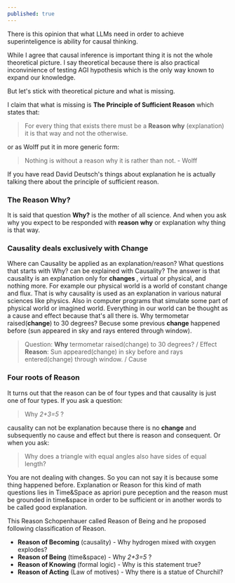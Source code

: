 ```yaml
---
published: true
---
```


There is this opinion that what LLMs need in order to achieve superinteligence is ability for causal thinking.

While I agree that causal inference is important thing it is not the whole theoretical picture. I say theoretical because there is also practical inconvinience of testing AGI hypothesis which is the only way known to expand our knowledge.

But let's stick with theoretical picture and what is missing.

I claim that what is missing is **The Principle of Sufficient Reason** which states that:

> For every thing that exists there must be a **Reason why** (explanation) it is that way and not the otherwise.

or as Wolff put it in more generic form:

> Nothing is without a reason why it is rather than not. - Wolff

If you have read David Deutsch's things about explanation he is actually talking there about the principle of sufficient reason.

### The Reason Why?

It is said that question **Why?** is the mother of all science. And when you ask why you expect to be responded with **reason why** or explanation why thing is that way. 

### Causality deals exclusively with Change
Where can Causality be applied as an explanation/reason? What questions that starts with Why? can be explained with Causality? The answer is that causality is an explanation only for **changes** , virtual or physical, and nothing more. 
For example our physical world is a world of constant change and flux. That is why causality is used as an explanation in various natural sciences like physics. Also in computer programs that simulate some part of physical world or imagined world. Everything in our world can be thought as a cause and effect because that's all there is. Why termometar raised(**change**) to 30 degrees? Becuse some previous **change** happened before (sun appeared in sky and rays entered through window).

> Question: **Why** termometar raised(change) to 30 degrees? / Effect
**Reason**: Sun appeared(change) in sky before and rays entered(change) through window. / Cause

### Four roots of Reason
It turns out that the reason can be of four types and that causality is just one of four types.
If you ask a question:

> Why _2+3=5_ ?

causality can not be explanation because there is no **change** and subsequently no cause and effect but there is reason and consequent. Or when you ask: 

> Why does a triangle with equal angles also have sides of equal length?

You are not dealing with changes. So you can not say it is because some thing happened before. 
Explanation or Reason for this kind of math questions lies in Time&Space as apriori pure peception and the reason must be grounded in time&space in order to be sufficient or in another words to be called good explanation.

This Reason Schopenhauer called Reason of Being and he proposed following classification of Reason.

- **Reason of Becoming** (causality) - Why hydrogen mixed with oxygen explodes?
- **Reason of Being** (time&space) - Why _2+3=5_ ?
- **Reason of Knowing** (formal logic) - Why is this statement true?
- **Reason of Acting** (Law of motives) - Why there is a statue of Churchil?
